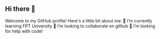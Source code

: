 ## Hi there 👋


Welcome to my GitHub profile! Here's a little bit about me:
🌱 I’m currently learning FPT University
👯 I’m looking to collaborate on github
🤔 I’m looking for help with code!

<!--
**Huy-techSw/Huy-techSw** is a ✨ _special_ ✨ repository because its `README.md` (this file) appears on your GitHub profile.

Here are some ideas to get you started:

- 🔭 I’m currently working on ...
- 🌱 I’m currently learning ...
- 👯 I’m looking to collaborate on ...
- 🤔 I’m looking for help with ...
- 💬 Ask me about ...
- 📫 How to reach me: ...
- 😄 Pronouns: ...
- ⚡ Fun fact: ...
-->
